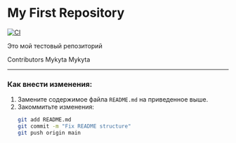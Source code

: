 # My First Repository

[![CI](https://github.com/garilol/my-first-repo/actions/workflows/main.yml/badge.svg)](https://github.com/garilol/my-first-repo/actions/workflows/main.yml) 

Это мой тестовый репозиторий

Contributors
Mykyta Mykyta

---

### Как внести изменения:
1. Замените содержимое файла `README.md` на приведенное выше.
2. Закоммитьте изменения:
   ```bash
   git add README.md
   git commit -m "Fix README structure"
   git push origin main
